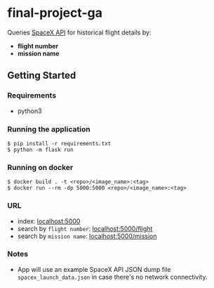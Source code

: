 # final-project-ga

Queries [SpaceX API](https://api.spacexdata.com/v3/launches) for historical flight details by:
* __flight number__
* __mission name__

## Getting Started
### Requirements
* python3

### Running the application
```
$ pip install -r requirements.txt
$ python -m flask run
```

### Running on docker
```
$ docker build . -t <repo>/<image_name>:<tag>
$ docker run --rm -dp 5000:5000 <repo>/<image_name>:<tag>
```

### URL
* index: [localhost:5000](localhost:5000)
* search by `flight number`: [localhost:5000/flight](localhost:5000/flight)
* search by `mission name`: [localhost:5000/mission](localhost:5000/mission)

### Notes
* App will use an example SpaceX API JSON dump file `spacex_launch_data.json` in case there's no network connectivity.
